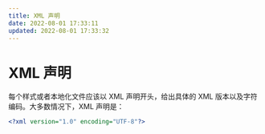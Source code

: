 ```yaml
---
title: XML 声明
date: 2022-08-01 17:33:11
updated: 2022-08-01 17:33:32
---
```


# XML 声明

每个样式或者本地化文件应该以 XML 声明开头，给出具体的 XML 版本以及字符编码。大多数情况下，XML 声明是：

```xml
<?xml version="1.0" encoding="UTF-8"?>
```